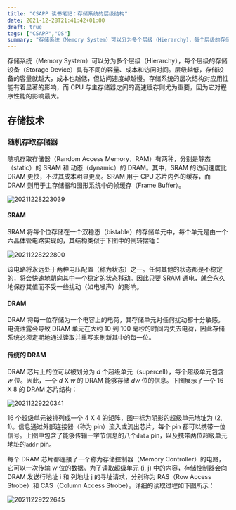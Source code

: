 ```yaml
---
title: "CSAPP 读书笔记：存储系统的层级结构"
date: 2021-12-28T21:41:42+01:00
draft: true
tags: ["CSAPP","OS"]
summary: "存储系统（Memory System）可以分为多个层级（Hierarchy），每个层级的存储设备（Storage Device）具有不同的容量、成本和访问时间。层级越低，存储设备的容量就越大，成本也越低，但访问速度却越慢。存储系统的层次结构对应用性能有着显著的影响 ..."
---
```


存储系统（Memory System）可以分为多个层级（Hierarchy），每个层级的存储设备（Storage Device）具有不同的容量、成本和访问时间。层级越低，存储设备的容量就越大，成本也越低，但访问速度却越慢。存储系统的层次结构对应用性能有着显著的影响，而 CPU 与主存储器之间的高速缓存则尤为重要，因为它对程序性能的影响最大。

## 存储技术

### 随机存取存储器

随机存取存储器（Random Access Memory，RAM）有两种，分别是静态（static）的 SRAM 和 动态（dynamic）的 DRAM。其中，SRAM 的访问速度比 DRAM 更快，不过其成本明显更高。SRAM 用于 CPU 芯片内外的缓存，而 DRAM 则用于主存储器和图形系统中的帧缓存（Frame Buffer）。

![20211228223039](https://cdn.jsdelivr.net/gh/koktlzz/ImgBed@master/20211228223039.png)

#### SRAM

SRAM 将每个位存储在一个双稳态（bistable）的存储单元中，每个单元是由一个六晶体管电路实现的，其结构类似于下图中的倒转摆锤：

![20211228222800](https://cdn.jsdelivr.net/gh/koktlzz/ImgBed@master/20211228222800.png)

该电路将永远处于两种电压配置（称为状态）之一。任何其他的状态都是不稳定的，将会快速地朝向其中一个稳定的状态移动。因此只要 SRAM 通电，就会永久地保存其值而不受一些扰动（如电噪声）的影响。

#### DRAM

DRAM 将每一位存储为一个电容上的电荷，其存储单元对任何扰动都十分敏感。电流泄露会导致 DRAM 单元在大约 10 到 100 毫秒的时间内失去电荷，因此存储系统必须定期地通过读取并重写来刷新其中的每一位。

#### 传统的 DRAM

DRAM 芯片上的位可以被划分为 $d$ 个超级单元（supercell），每个超级单元包含 $w$ 位。因此，一个 $d$ X $w$ 的 DRAM 能够存储 $dw$ 位的信息。下图展示了一个 16 X 8 的 DRAM 芯片结构：

![20211229220341](https://cdn.jsdelivr.net/gh/koktlzz/ImgBed@master/20211229220341.png)

16 个超级单元被排列成一个 4 X 4 的矩阵，图中标为阴影的超级单元地址为 (2, 1)。信息通过外部连接器（称为 pin）流入或流出芯片，每个 pin 都可以携带一位信号。上图中包含了能够传输一字节信息的八个`data` pin，以及携带两位超级单元地址的`addr` pin。

每个 DRAM 芯片都连接了一个称为存储控制器（Memory Controller）的电路，它可以一次传输 $w$ 位的数据。为了读取超级单元 (i, j) 中的内容，存储控制器会向 DRAM 发送行地址 i 和 列地址 j 的寻址请求，分别称为 RAS（Row Access Strobe）和 CAS（Column Access Strobe）。详细的读取过程如下图所示：

![20211229222645](https://cdn.jsdelivr.net/gh/koktlzz/ImgBed@master/20211229222645.png)

